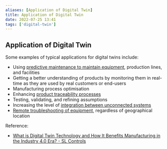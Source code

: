 ```yaml
---
aliases: [Application of Digital Twin]
title: Application of Digital Twin
date: 2022-07-25 13:41
tags: ['digital-twin']
---
```


## Application of Digital Twin

Some examples of typical applications for digital twins include:

- Using [predictive maintenance to maintain equipment](https://slcontrols.com/how-you-can-increase-profits-by-moving-from-planned-to-predictive-maintenance/), production lines, and facilities
- Getting a better understanding of products by monitoring them in real-time as they are used by real customers or end-users
- Manufacturing process optimisation
- Enhancing [product traceability processes](https://slcontrols.com/validation-services/)
- Testing, validating, and refining assumptions
- Increasing the level of [integration between unconnected systems](https://slcontrols.com/equipment-systems-integration/)
- [Remote troubleshooting of equipment](https://slcontrols.com/the-importance-of-transforming-remote-support-and-collaborative-working-across-companies/), regardless of geographical location

Reference:

- [What is Digital Twin Technology and How It Benefits Manufacturing in the Industry 4.0 Era? - SL Controls](https://slcontrols.com/en/what-is-digital-twin-technology-and-how-can-it-benefit-manufacturing/)
